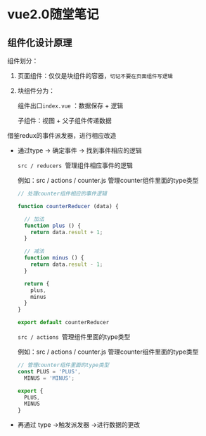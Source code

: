 # vue2.0随堂笔记

## 组件化设计原理

组件划分：

1. 页面组件：仅仅是块组件的容器，`切记不要在页面组件写逻辑`

2. 块组件分为：

   组件出口`index.vue` ：数据保存 + 逻辑

   子组件：视图  + 父子组件传递数据

借鉴redux的事件派发器，进行相应改造

* 通过type -> 确定事件 -> 找到事件相应的逻辑

  `src / reducers `管理组件相应事件的逻辑

  例如：src / actions / counter.js   管理counter组件里面的type类型

  ```js
  // 处理counter组件相应的事件逻辑
  
  function counterReducer (data) {
  
    // 加法
    function plus () {
      return data.result + 1;
    }
  
    // 减法
    function minus () {
      return data.result - 1;
    }
  
    return {
      plus,
      minus
    }
  }
  
  export default counterReducer
  
  ```

  `src / actions `管理组件里面的type类型

  例如：src / actions / counter.js   管理counter组件里面的type类型

  ```js
  // 管理counter组件里面的type类型
  const PLUS = 'PLUS',
    MINUS = 'MINUS';
  
  export {
    PLUS,
    MINUS
  }
  ```

* 再通过 type ->触发派发器 ->进行数据的更改

